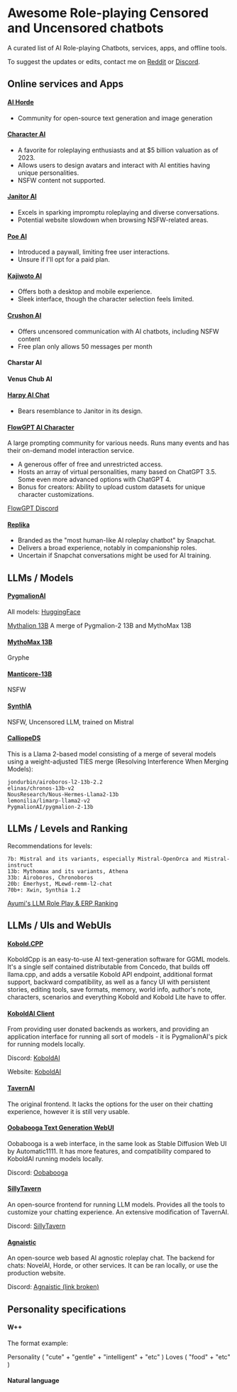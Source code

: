 # Awesome Role-playing Censored and Uncensored chatbots
A curated list of AI Role-playing Chatbots, services, apps, and offline tools.

To suggest the updates or edits, contact me on [Reddit](https://www.reddit.com/r/starlightrobotics/) or [Discord](https://discord.gg/zarD7dweKz).

## Online services and Apps

#### [AI Horde](https://aihorde.net/)
* Community for open-source text generation and image generation

#### [Character AI](https://beta.character.ai/)
* A favorite for roleplaying enthusiasts and at $5 billion valuation as of 2023.
* Allows users to design avatars and interact with AI entities having unique personalities.
* NSFW content not supported.

#### [Janitor AI](https://www.janitorai.com/)
* Excels in sparking impromptu roleplaying and diverse conversations.
* Potential website slowdown when browsing NSFW-related areas.

#### [Poe AI](https://poe.com/)
* Introduced a paywall, limiting free user interactions.
* Unsure if I'll opt for a paid plan.

#### [Kajiwoto AI](https://kajiwoto.ai/)
* Offers both a desktop and mobile experience.
* Sleek interface, though the character selection feels limited.

#### [Crushon AI](https://crushon.ai/)
* Offers uncensored communication with AI chatbots, including NSFW content
* Free plan only allows 50 messages per month

#### Charstar AI

#### Venus Chub AI

#### [Harpy AI Chat](https://harpy.chat/)
* Bears resemblance to Janitor in its design.

#### [FlowGPT AI Character](https://flowgpt.com/?category=character)
A large prompting community for various needs. Runs many events and has their on-demand model interaction service.

* A generous offer of free and unrestricted access.
* Hosts an array of virtual personalities, many based on ChatGPT 3.5. Some even more advanced options with ChatGPT 4.
* Bonus for creators: Ability to upload custom datasets for unique character customizations.

[FlowGPT Discord](https://discord.com/invite/tWZGzcpTkf)

#### [Replika](https://replika.com/)
* Branded as the "most human-like AI roleplay chatbot" by Snapchat.
* Delivers a broad experience, notably in companionship roles.
* Uncertain if Snapchat conversations might be used for AI training.


## LLMs / Models

#### [PygmalionAI](https://github.com/PygmalionAI)
All models: [HuggingFace](https://huggingface.co/PygmalionAI)

[Mythalion 13B](https://huggingface.co/PygmalionAI/mythalion-13b)
A merge of Pygmalion-2 13B and MythoMax 13B

#### [MythoMax 13B](https://huggingface.co/Gryphe/MythoMax-L2-13b)
Gryphe

#### [Manticore-13B](https://huggingface.co/mindrage/Manticore-13B-Chat-Pyg-Guanaco-GGML)
NSFW

#### [SynthIA](https://huggingface.co/TheBloke/Synthia-7B-v1.3-GGUF)
NSFW, Uncensored LLM, trained on Mistral

#### [CalliopeDS](https://huggingface.co/Doctor-Shotgun/CalliopeDS-L2-13B)
This is a Llama 2-based model consisting of a merge of several models using a weight-adjusted TIES merge (Resolving Interference When Merging Models):

    jondurbin/airoboros-l2-13b-2.2
    elinas/chronos-13b-v2
    NousResearch/Nous-Hermes-Llama2-13b
    lemonilia/limarp-llama2-v2
    PygmalionAI/pygmalion-2-13b

## LLMs / Levels and Ranking

Recommendations for levels:

    7b: Mistral and its variants, especially Mistral-OpenOrca and Mistral-instruct
    13b: Mythomax and its variants, Athena
    33b: Airoboros, Chronoboros
    20b: Emerhyst, MLewd-remm-l2-chat
    70b+: Xwin, Synthia 1.2

[Ayumi's LLM Role Play & ERP Ranking](https://rentry.co/ayumi_erp_rating)

## LLMs / UIs and WebUIs

#### [Kobold.CPP](https://github.com/LostRuins/koboldcpp)

KoboldCpp is an easy-to-use AI text-generation software for GGML models. It's a single self contained distributable from Concedo, that builds off llama.cpp, and adds a versatile Kobold API endpoint, additional format support, backward compatibility, as well as a fancy UI with persistent stories, editing tools, save formats, memory, world info, author's note, characters, scenarios and everything Kobold and Kobold Lite have to offer.

#### [KoboldAI Client](https://github.com/KoboldAI/KoboldAI-Client)

From providing user donated backends as workers, and providing an application interface for running all sort of models - it is PygmalionAI's pick for running models locally.

Discord: [KoboldAI](https://koboldai.org/discord)

Website: [KoboldAI](https://koboldai.org/pygmalion)


#### [TavernAI](https://github.com/TavernAI/TavernAI)

The original frontend. It lacks the options for the user on their chatting experience, however it is still very usable.

#### [Oobabooga Text Generation WebUI](https://github.com/oobabooga/text-generation-webui)
Oobabooga is a web interface, in the same look as Stable Diffusion Web UI by Automatic1111. It has more features, and compatibility compared to KoboldAI running models locally.

Discord: [Oobabooga](https://discord.gg/WKkMQYB4zu)

#### [SillyTavern](https://docs.sillytavern.app/)

An open-source frontend for running LLM models. Provides all the tools to customize your chatting experience. An extensive modification of TavernAI.

Discord: [SillyTavern](https://discord.gg/sillytavern)

#### [Agnaistic](https://agnai.chat/)
An open-source web based AI agnostic roleplay chat. The backend for chats: NovelAI, Horde, or other services. It can be ran locally, or use the production website.

Discord: [Agnaistic (link broken)](https://discord.gg/luminai)

## Personality specifications

#### W++
The format example:

Personality ( "cute" + "gentle" + "intelligent" + "etc" ) Loves ( "food" + "etc" ) 

#### Natural language
